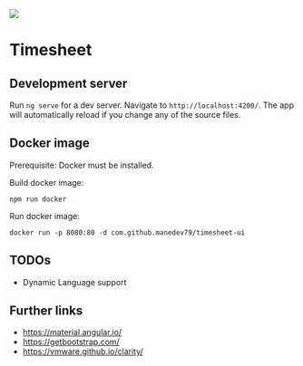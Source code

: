 ![](https://api.travis-ci.com/manedev79/timesheet-ui.svg?branch=master)
# Timesheet 

## Development server

Run `ng serve` for a dev server. Navigate to `http://localhost:4200/`. The app will automatically reload if you change any of the source files.

## Docker image

Prerequisite: Docker must be installed.  

Build docker image:  
```
npm run docker
```

Run docker image:
```
docker run -p 8080:80 -d com.github.manedev79/timesheet-ui
```

## TODOs
- Dynamic Language support


## Further links
- https://material.angular.io/
- https://getbootstrap.com/
- https://vmware.github.io/clarity/
